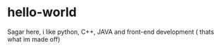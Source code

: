 # hello-world
Sagar here,
i like python, C++, JAVA and front-end development ( thats what im made off)
